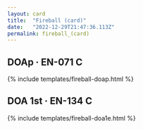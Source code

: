 ```yaml
---
layout: card
title:  "Fireball (card)"
date:   "2022-12-29T21:47:36.113Z"
permalink: fireball_(card)
---
```


## DOAp &middot; EN-071 C

{% include templates/fireball-doap.html %}


## DOA 1st &middot; EN-134 C

{% include templates/fireball-doa1e.html %}
